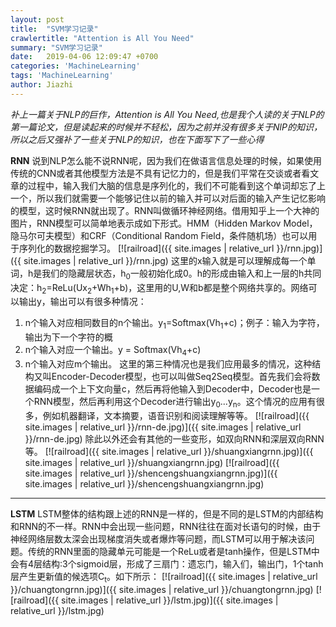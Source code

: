 ```yaml
---
layout: post
title:  "SVM学习记录"
crawlertitle: "Attention is All You Need"
summary: "SVM学习记录"
date:   2019-04-06 12:09:47 +0700
categories: 'MachineLearning'
tags: 'MachineLearning'
author: Jiazhi
---
```

*补上一篇关于NLP的巨作，Attention is All You Need,也是我个人读的关于NLP的第一篇论文，但是读起来的时候并不轻松，因为之前并没有很多关于NlP的知识，所以之后又强补了一些关于NLP的知识，也在下面写下了一些心得*

**RNN**
说到NLP怎么能不说RNN呢，因为我们在做语言信息处理的时候，如果使用传统的CNN或者其他模型方法是不具有记忆力的，但是我们平常在交谈或者看文章的过程中，输入我们大脑的信息是序列化的，我们不可能看到这个单词却忘了上一个，所以我们就需要一个能够记住以前的输入并可以对后面的输入产生记忆影响的模型，这时候RNN就出现了。RNN叫做循环神经网络。借用知乎上一个大神的图片，RNN模型可以简单地表示成如下形式。HMM（Hidden Markov Model，隐马尔可夫模型）和CRF（Conditional Random Field，条件随机场）也可以用于序列化的数据挖掘学习。
[![railroad]({{ site.images | relative_url }}/rnn.jpg)]({{ site.images | relative_url }}/rnn.jpg)
这里的x输入就是可以理解成每一个单词，h是我们的隐藏层状态，h<sub>0</sub>一般初始化成0。h的形成由输入和上一层的h共同决定：h<sub>2</sub>=ReLu(Ux<sub>2</sub>+Wh<sub>1</sub>+b)，这里用的U,W和b都是整个网络共享的。网络可以输出y，输出可以有很多种情况：
1. n个输入对应相同数目的n个输出。y<sub>1</sub>=Softmax(Vh<sub>1</sub>+c)；例子：输入为字符，输出为下一个字符的概
2. n个输入对应一个输出。y = Softmax(Vh<sub>4</sub>+c)
3. n个输入对应m个输出。
这里的第三种情况也是我们应用最多的情况，这种结构又叫Encoder-Decoder模型，也可以叫做Seq2Seq模型。首先我们会将数据编码成一个上下文向量c，然后再将他输入到Decoder中，Decoder也是一个RNN模型，然后再利用这个Decoder进行输出y<sub>0</sub>...y<sub>n</sub>。这个情况的应用有很多，例如机器翻译，文本摘要，语音识别和阅读理解等等。
[![railroad]({{ site.images | relative_url }}/rnn-de.jpg)]({{ site.images | relative_url }}/rnn-de.jpg)
除此以外还会有其他的一些变形，如双向RNN和深层双向RNN等。
[![railroad]({{ site.images | relative_url }}/shuangxiangrnn.jpg)]({{ site.images | relative_url }}/shuangxiangrnn.jpg)
[![railroad]({{ site.images | relative_url }}/shencengshuangxiangrnn.jpg)]({{ site.images | relative_url }}/shencengshuangxiangrnn.jpg)
------------
**LSTM**
LSTM整体的结构跟上述的RNN是一样的，但是不同的是LSTM的内部结构和RNN的不一样。RNN中会出现一些问题，RNN往往在面对长语句的时候，由于神经网络层数太深会出现梯度消失或者爆炸等问题，而LSTM可以用于解决该问题。传统的RNN里面的隐藏单元可能是一个ReLu或者是tanh操作，但是LSTM中会有4层结构:3个sigmoid层，形成了三扇门：遗忘门，输入们，输出门，1个tanh层产生更新值的候选项C<sub>t</sub>。如下所示：
[![railroad]({{ site.images | relative_url }}/chuangtongrnn.jpg)]({{ site.images | relative_url }}/chuangtongrnn.jpg)
[![railroad]({{ site.images | relative_url }}/lstm.jpg)]({{ site.images | relative_url }}/lstm.jpg)
